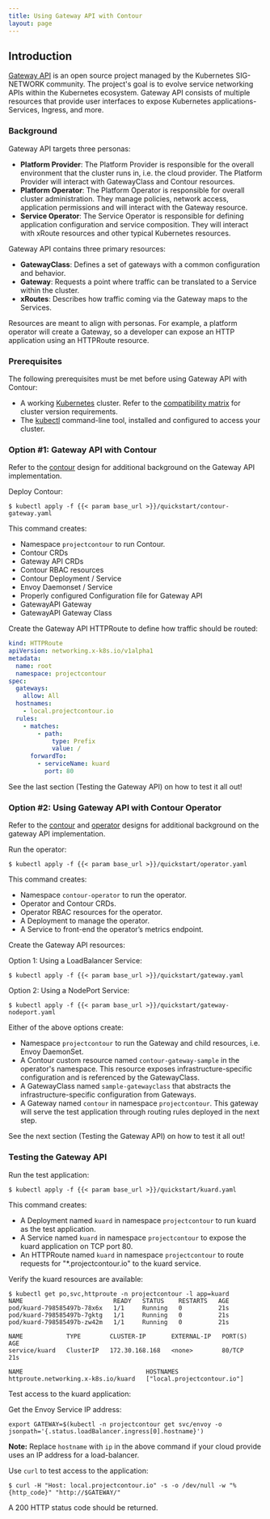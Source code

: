 ```yaml
---
title: Using Gateway API with Contour
layout: page
---
```


## Introduction

[Gateway API][1] is an open source project managed by the Kubernetes SIG-NETWORK community. The project's goal is to
evolve service networking APIs within the Kubernetes ecosystem. Gateway API consists of multiple resources that provide
user interfaces to expose Kubernetes applications- Services, Ingress, and more.

### Background

Gateway API targets three personas:

- __Platform Provider__: The Platform Provider is responsible for the overall environment that the cluster runs in, i.e.
  the cloud provider. The Platform Provider will interact with GatewayClass and Contour resources.
- __Platform Operator__: The Platform Operator is responsible for overall cluster administration. They manage policies,
  network access, application permissions and will interact with the Gateway resource.
- __Service Operator__: The Service Operator is responsible for defining application configuration and service
  composition. They will interact with xRoute resources and other typical Kubernetes resources.

Gateway API contains three primary resources:

- __GatewayClass__: Defines a set of gateways with a common configuration and behavior.
- __Gateway__: Requests a point where traffic can be translated to a Service within the cluster.
- __xRoutes__: Describes how traffic coming via the Gateway maps to the Services.

Resources are meant to align with personas. For example, a platform operator will create a Gateway, so a developer can
expose an HTTP application using an HTTPRoute resource.

### Prerequisites
The following prerequisites must be met before using Gateway API with Contour:

- A working [Kubernetes][2] cluster. Refer to the [compatibility matrix][3] for cluster version requirements.
- The [kubectl][4] command-line tool, installed and configured to access your cluster.

### Option #1: Gateway API with Contour

Refer to the [contour][6] design for additional background on the Gateway API implementation.

Deploy Contour:
```shell
$ kubectl apply -f {{< param base_url >}}/quickstart/contour-gateway.yaml
```
This command creates:

- Namespace `projectcontour` to run Contour.
- Contour CRDs
- Gateway API CRDs
- Contour RBAC resources
- Contour Deployment / Service
- Envoy Daemonset / Service
- Properly configured Configuration file for Gateway API
- GatewayAPI Gateway
- GatewayAPI Gateway Class

Create the Gateway API HTTPRoute to define how traffic should be routed:

```yaml
kind: HTTPRoute
apiVersion: networking.x-k8s.io/v1alpha1
metadata:
  name: root
  namespace: projectcontour
spec:
  gateways:
    allow: All
  hostnames:
    - local.projectcontour.io
  rules:
    - matches:
        - path:
            type: Prefix
            value: /
      forwardTo:
        - serviceName: kuard
          port: 80
```

See the last section (Testing the Gateway API) on how to test it all out!

### Option #2: Using Gateway API with Contour Operator

Refer to the [contour][6] and [operator][7] designs for additional background on the gateway API implementation.

Run the operator:
```shell
$ kubectl apply -f {{< param base_url >}}/quickstart/operator.yaml
```
This command creates:

- Namespace `contour-operator` to run the operator.
- Operator and Contour CRDs.
- Operator RBAC resources for the operator.
- A Deployment to manage the operator.
- A Service to front-end the operator’s metrics endpoint.

Create the Gateway API resources:

Option 1: Using a LoadBalancer Service:
```shell
$ kubectl apply -f {{< param base_url >}}/quickstart/gateway.yaml
```

Option 2: Using a NodePort Service:
```shell
$ kubectl apply -f {{< param base_url >}}/quickstart/gateway-nodeport.yaml
```

Either of the above options create:

- Namespace `projectcontour` to run the Gateway and child resources, i.e. Envoy DaemonSet.
- A Contour custom resource named `contour-gateway-sample` in the operator's namespace. This resource exposes
  infrastructure-specific configuration and is referenced by the GatewayClass.
- A GatewayClass named `sample-gatewayclass` that abstracts the infrastructure-specific configuration from Gateways.
- A Gateway named `contour` in namespace `projectcontour`. This gateway will serve the test application through routing
  rules deployed in the next step.

See the next section (Testing the Gateway API) on how to test it all out!

### Testing the Gateway API

Run the test application:
```shell
$ kubectl apply -f {{< param base_url >}}/quickstart/kuard.yaml
```
This command creates:

- A Deployment named `kuard` in namespace `projectcontour` to run kuard as the test application.
- A Service named `kuard` in namespace `projectcontour` to expose the kuard application on TCP port 80.
- An HTTPRoute named `kuard` in namespace `projectcontour` to route requests for "*.projectcontour.io" to the kuard
  service.

Verify the kuard resources are available:
```shell
$ kubectl get po,svc,httproute -n projectcontour -l app=kuard
NAME                         READY   STATUS    RESTARTS   AGE
pod/kuard-798585497b-78x6x   1/1     Running   0          21s
pod/kuard-798585497b-7gktg   1/1     Running   0          21s
pod/kuard-798585497b-zw42m   1/1     Running   0          21s

NAME            TYPE        CLUSTER-IP       EXTERNAL-IP   PORT(S)   AGE
service/kuard   ClusterIP   172.30.168.168   <none>        80/TCP    21s

NAME                                  HOSTNAMES
httproute.networking.x-k8s.io/kuard   ["local.projectcontour.io"]
```

Test access to the kuard application:

Get the Envoy Service IP address:
```shell
export GATEWAY=$(kubectl -n projectcontour get svc/envoy -o jsonpath='{.status.loadBalancer.ingress[0].hostname}')
```
__Note:__ Replace `hostname` with `ip` in the above command if your cloud provide uses an IP address for a
load-balancer.

Use `curl` to test access to the application:
```shell
$ curl -H "Host: local.projectcontour.io" -s -o /dev/null -w "%{http_code}" "http://$GATEWAY/"
```
A 200 HTTP status code should be returned.

[1]: https://gateway-api.sigs.k8s.io/
[2]: https://kubernetes.io/
[3]: https://projectcontour.io/resources/compatibility-matrix/
[4]: https://kubernetes.io/docs/tasks/tools/install-kubectl/
[5]: https://github.com/projectcontour/contour-operator
[6]: https://github.com/projectcontour/contour/blob/main/design/gateway-apis-implementation.md
[7]: https://github.com/projectcontour/contour-operator/blob/main/design/gateway-api.md
